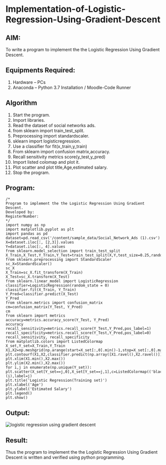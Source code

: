 # Implementation-of-Logistic-Regression-Using-Gradient-Descent

## AIM:
To write a program to implement the the Logistic Regression Using Gradient Descent.

## Equipments Required:
1. Hardware – PCs
2. Anaconda – Python 3.7 Installation / Moodle-Code Runner

## Algorithm
1. Start the program.
2. Import libraries.
3. Read the dataset of social networks ads.
4. from sklearn import train_test_split.
5. Preprocessing import standardscaler.
6. sklearn import logisticregression.
7. Use a classifier for fit(x_train,y_train)
8. From sklearn import confusion matrix,accuracy.
9. Recall sensitivity metrics score(y_test,y_pred)
10. Import listed colomap and plot it.
11. Plot scatter and plot title,Age,estimated salary.
12. Stop the program.

## Program:
```
/*
Program to implement the the Logistic Regression Using Gradient Descent.
Developed by: 
RegisterNumber:  
*/
import numpy as np
import matplotlib.pyplot as plt
import pandas as pd
dataset=pd.read_csv('/content/sample_data/Social_Network_Ads (1).csv')
X=dataset.iloc[:, [2,3]].values
Y=dataset.iloc[:, 4].values
from sklearn.model_selection import train_test_split
X_Train,X_Test,Y_Train,Y_Test=train_test_split(X,Y,test_size=0.25,random_state=0)
from sklearn.preprocessing import StandardScaler
sc_X=StandardScaler()
sc_X
X_Train=sc_X.fit_transform(X_Train)
X_Test=sc_X.transform(X_Test)
from sklearn.linear_model import LogisticRegression
classifier=LogisticRegression(random_state = 0)
classifier.fit(X_Train, Y_Train)
Y_Pred=classifier.predict(X_Test)
Y_Pred
from sklearn.metrics import confusion_matrix
cm=confusion_matrix(Y_Test, Y_Pred)
cm
from sklearn import metrics
accuracy=metrics.accuracy_score(Y_Test, Y_Pred)
accuracy
recall_sensitivity=metrics.recall_score(Y_Test,Y_Pred,pos_label=1)
recall_specificity=metrics.recall_score(Y_Test,Y_Pred,pos_label=0)
recall_sensitivity, recall_specificity
from matplotlib.colors import ListedColormap
X_set,Y_set=X_Train,Y_Train
X1,X2=np.meshgrid(np.arange(start=X_set[:,0].min()-1,stop=X_set[:,0].max()+1,step=0.
plt.contourf(X1,X2,classifier.predict(np.array([X1.ravel(),X2.ravel()]).T).reshape(X
plt.xlim(X1.min(),X2.max())
plt.ylim(X2.min(),X2.max())
for i,j in enumerate(np.unique(Y_set)):
plt.scatter(X_set[Y_set==j,0],X_set[Y_set==j,1],c=ListedColormap(('black','yellow'))
(i),label=j)
plt.title('Logistic Regression(Training set)')
plt.xlabel('Age')
plt.ylabel('Estimated Salary')
plt.legend()
plt.show()
```

## Output:
![logistic regression using gradient descent](sam.png)


## Result:
Thus the program to implement the the Logistic Regression Using Gradient Descent is written and verified using python programming.

